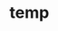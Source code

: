 # temp






























































































































































































































































































































































































































































































































































































































































































































































































































































